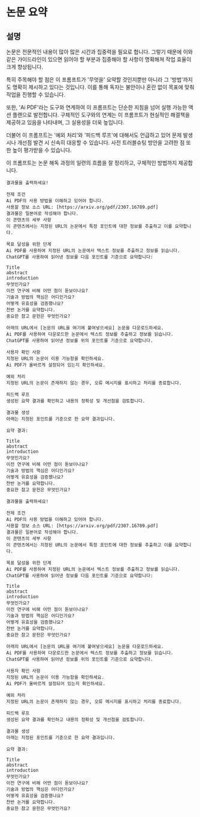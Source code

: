 # 논문 요약

## 설명
논문은 전문적인 내용이 많아 많은 시간과 집중력을 필요로 합니다. 그렇기 때문에 이와 같은 가이드라인이 있으면 읽어야 할 부분과 집중해야 할 사항이 명확해져 작업 효율이 크게 향상됩니다.

특히 주목해야 할 점은 이 프롬프트가 '무엇을' 요약할 것인지뿐만 아니라 그 '방법'까지도 명확히 제시하고 있다는 것입니다. 이를 통해 독자는 불안이나 혼란 없이 목표에 맞춰 작업을 진행할 수 있습니다.

또한, 'Ai PDF'라는 도구와 연계하여 이 프롬프트는 단순한 지침을 넘어 실행 가능한 액션 플랜으로 발전합니다. 구체적인 도구와의 연계는 이 프롬프트가 현실적인 해결책을 제공하고 있음을 나타내며, 그 실용성을 더욱 높입니다.

더불어 이 프롬프트는 '예외 처리'와 '피드백 루프'에 대해서도 언급하고 있어 문제 발생 시나 개선점 발견 시 신속히 대응할 수 있습니다. 사전 트러블슈팅 방안을 고려한 점 또한 높이 평가받을 수 있습니다.

이 프롬프트는 논문 해독 과정의 일련의 흐름을 잘 정리하고, 구체적인 방법까지 제공합니다.

```plaintext
결과물을 출력하세요!

전제 조건
Ai PDF의 사용 방법을 이해하고 있어야 합니다.
사용할 정보 소스 URL: [https://arxiv.org/pdf/2307.16789.pdf]
결과물은 일본어로 작성해야 합니다.
이 콘텐츠의 세부 사항
이 콘텐츠에서는 지정된 URL의 논문에서 특정 포인트에 대한 정보를 추출하고 이를 요약합니다.

목표 달성을 위한 단계
Ai PDF를 사용하여 지정된 URL의 논문에서 텍스트 정보를 추출하고 정보를 읽습니다.
ChatGPT를 사용하여 읽어낸 정보를 다음 포인트를 기준으로 요약합니다:

Title
abstract
introduction
무엇인가요?
이전 연구에 비해 어떤 점이 돋보이나요?
기술과 방법의 핵심은 어디인가요?
어떻게 유효성을 검증했나요?
찬반 논거를 요약합니다.
중요한 참고 문헌은 무엇인가요?

아래의 URL에서 [논문의 URL을 여기에 붙여넣으세요] 논문을 다운로드하세요.
Ai PDF를 사용하여 다운로드한 논문에서 텍스트 정보를 추출하고 정보를 읽습니다.
ChatGPT를 사용하여 읽어낸 정보를 위의 포인트를 기준으로 요약합니다.

사용자 확인 사항
지정된 URL의 논문이 이용 가능함을 확인하세요.
Ai PDF가 올바르게 설정되어 있는지 확인하세요.

예외 처리
지정된 URL의 논문이 존재하지 않는 경우, 오류 메시지를 표시하고 처리를 종료합니다.

피드백 루프
생성된 요약 결과를 확인하고 내용의 정확성 및 개선점을 검토합니다.

결과물 생성
아래는 지정된 포인트를 기준으로 한 요약 결과입니다.

요약 결과:

Title
abstract
introduction
무엇인가요?
이전 연구에 비해 어떤 점이 돋보이나요?
기술과 방법의 핵심은 어디인가요?
어떻게 유효성을 검증했나요?
찬반 논거를 요약합니다.
중요한 참고 문헌은 무엇인가요?
```

```plaintext
결과물을 출력하세요!

전제 조건
Ai PDF의 사용 방법을 이해하고 있어야 합니다.
사용할 정보 소스 URL: [https://arxiv.org/pdf/2307.16789.pdf]
결과물은 일본어로 작성해야 합니다.
이 콘텐츠의 세부 사항
이 콘텐츠에서는 지정된 URL의 논문에서 특정 포인트에 대한 정보를 추출하고 이를 요약합니다.

목표 달성을 위한 단계
Ai PDF를 사용하여 지정된 URL의 논문에서 텍스트 정보를 추출하고 정보를 읽습니다.
ChatGPT를 사용하여 읽어낸 정보를 다음 포인트를 기준으로 요약합니다:

Title
abstract
introduction
무엇인가요?
이전 연구에 비해 어떤 점이 돋보이나요?
기술과 방법의 핵심은 어디인가요?
어떻게 유효성을 검증했나요?
찬반 논거를 요약합니다.
중요한 참고 문헌은 무엇인가요?

아래의 URL에서 [논문의 URL을 여기에 붙여넣으세요] 논문을 다운로드하세요.
Ai PDF를 사용하여 다운로드한 논문에서 텍스트 정보를 추출하고 정보를 읽습니다.
ChatGPT를 사용하여 읽어낸 정보를 위의 포인트를 기준으로 요약합니다.

사용자 확인 사항
지정된 URL의 논문이 이용 가능함을 확인하세요.
Ai PDF가 올바르게 설정되어 있는지 확인하세요.

예외 처리
지정된 URL의 논문이 존재하지 않는 경우, 오류 메시지를 표시하고 처리를 종료합니다.

피드백 루프
생성된 요약 결과를 확인하고 내용의 정확성 및 개선점을 검토합니다.

결과물 생성
아래는 지정된 포인트를 기준으로 한 요약 결과입니다.

요약 결과:

Title
abstract
introduction
무엇인가요?
이전 연구에 비해 어떤 점이 돋보이나요?
기술과 방법의 핵심은 어디인가요?
어떻게 유효성을 검증했나요?
찬반 논거를 요약합니다.
중요한 참고 문헌은 무엇인가요?
```